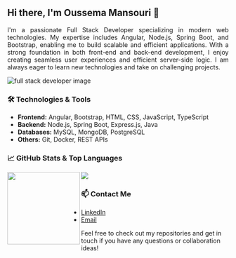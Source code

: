 ## Hi there, I'm Oussema Mansouri 👋

<div style="text-align: justify;">
I'm a passionate Full Stack Developer specializing in modern web technologies. My expertise includes Angular, Node.js, Spring Boot, and Bootstrap, enabling me to build scalable and efficient applications.
With a strong foundation in both front-end and back-end development, I enjoy creating seamless user experiences and efficient server-side logic. I am always eager to learn new technologies and take on challenging projects.
</div>


![full stack developer image](https://www.wingstechsolutions.com/wp-content/uploads/2022/03/full-stack-developer.gif)

### 🛠️ Technologies & Tools
- **Frontend:** Angular, Bootstrap, HTML, CSS, JavaScript, TypeScript
- **Backend:** Node.js, Spring Boot, Express.js, Java
- **Databases:** MySQL, MongoDB, PostgreSQL
- **Others:** Git, Docker, REST APIs

### 📈 GitHub Stats & Top Languages 
<div>
  <img height="165" align="left" src="https://github-readme-stats.vercel.app/api?username=oussemamansouri&show_icons=true&theme=radical" />
  <img src="https://github-readme-stats.vercel.app/api/top-langs/?username=oussemamansouri&layout=compact&theme=radical" />
</div>

### 📫 Contact Me
- [LinkedIn](https://www.linkedin.com/in/mansouri-oussama)
- [Email](mailto:oussama.mansouri@issatm.ucar.tn)

Feel free to check out my repositories and get in touch if you have any questions or collaboration ideas!


